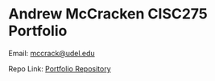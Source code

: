 # Andrew McCracken CISC275 Portfolio 
Email: mccrack@udel.edu

Repo Link: [Portfolio Repository](https://github.com/mccrackudel/mccrackudel.github.io)
